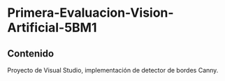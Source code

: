 # Primera-Evaluacion-Vision-Artificial-5BM1
## Contenido
Proyecto de Visual Studio, implementación de detector de bordes Canny.
